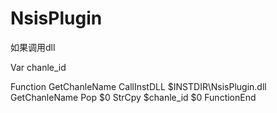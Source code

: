 # NsisPlugin


如果调用dll


Var chanle_id

Function GetChanleName
CallInstDLL $INSTDIR\NsisPlugin.dll GetChanleName
Pop $0
StrCpy $chanle_id $0
FunctionEnd


